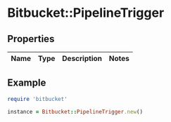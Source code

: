 # Bitbucket::PipelineTrigger

## Properties

| Name | Type | Description | Notes |
| ---- | ---- | ----------- | ----- |

## Example

```ruby
require 'bitbucket'

instance = Bitbucket::PipelineTrigger.new()
```

